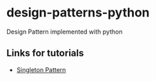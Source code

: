 # design-patterns-python
Design Pattern implemented with python

## Links for tutorials 
- [Singleton Pattern](https://medium.com/django-unleashed/design-patterns-with-python-singleton-pattern-5de3746bf1cd)
